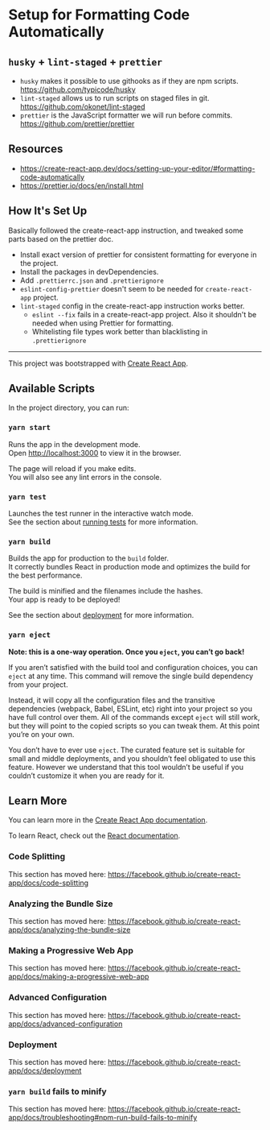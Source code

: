 # Setup for Formatting Code Automatically

## `husky` + `lint-staged` + `prettier`

* `husky` makes it possible to use githooks as if they are npm scripts. https://github.com/typicode/husky
* `lint-staged` allows us to run scripts on staged files in git. https://github.com/okonet/lint-staged
* `prettier` is the JavaScript formatter we will run before commits. https://github.com/prettier/prettier

## Resources
* https://create-react-app.dev/docs/setting-up-your-editor/#formatting-code-automatically
* https://prettier.io/docs/en/install.html

## How It's Set Up

Basically followed the create-react-app instruction, and tweaked some parts based on the prettier doc.

* Install exact version of prettier for consistent formatting for everyone in the project.
* Install the packages in devDependencies.
* Add `.prettierrc.json` and `.prettierignore`
* `eslint-config-prettier` doesn't seem to be needed for `create-react-app` project.
* `lint-staged` config in the create-react-app instruction works better. 
  * `eslint --fix` fails in a create-react-app project. Also it shouldn't be needed when using Prettier for formatting.
  * Whitelisting file types work better than blacklisting in `.prettierignore`


---

This project was bootstrapped with [Create React App](https://github.com/facebook/create-react-app).

## Available Scripts

In the project directory, you can run:

### `yarn start`

Runs the app in the development mode.<br />
Open [http://localhost:3000](http://localhost:3000) to view it in the browser.

The page will reload if you make edits.<br />
You will also see any lint errors in the console.

### `yarn test`

Launches the test runner in the interactive watch mode.<br />
See the section about [running tests](https://facebook.github.io/create-react-app/docs/running-tests) for more information.

### `yarn build`

Builds the app for production to the `build` folder.<br />
It correctly bundles React in production mode and optimizes the build for the best performance.

The build is minified and the filenames include the hashes.<br />
Your app is ready to be deployed!

See the section about [deployment](https://facebook.github.io/create-react-app/docs/deployment) for more information.

### `yarn eject`

**Note: this is a one-way operation. Once you `eject`, you can’t go back!**

If you aren’t satisfied with the build tool and configuration choices, you can `eject` at any time. This command will remove the single build dependency from your project.

Instead, it will copy all the configuration files and the transitive dependencies (webpack, Babel, ESLint, etc) right into your project so you have full control over them. All of the commands except `eject` will still work, but they will point to the copied scripts so you can tweak them. At this point you’re on your own.

You don’t have to ever use `eject`. The curated feature set is suitable for small and middle deployments, and you shouldn’t feel obligated to use this feature. However we understand that this tool wouldn’t be useful if you couldn’t customize it when you are ready for it.

## Learn More

You can learn more in the [Create React App documentation](https://facebook.github.io/create-react-app/docs/getting-started).

To learn React, check out the [React documentation](https://reactjs.org/).

### Code Splitting

This section has moved here: https://facebook.github.io/create-react-app/docs/code-splitting

### Analyzing the Bundle Size

This section has moved here: https://facebook.github.io/create-react-app/docs/analyzing-the-bundle-size

### Making a Progressive Web App

This section has moved here: https://facebook.github.io/create-react-app/docs/making-a-progressive-web-app

### Advanced Configuration

This section has moved here: https://facebook.github.io/create-react-app/docs/advanced-configuration

### Deployment

This section has moved here: https://facebook.github.io/create-react-app/docs/deployment

### `yarn build` fails to minify

This section has moved here: https://facebook.github.io/create-react-app/docs/troubleshooting#npm-run-build-fails-to-minify

